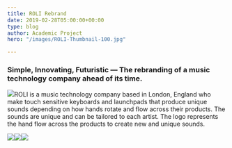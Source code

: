 ```yaml
---
title: ROLI Rebrand
date: 2019-02-28T05:00:00+00:00
type: blog
author: Academic Project
hero: "/images/ROLI-Thumbnail-100.jpg"

---
```

### Simple, Innovating, Futuristic — The rebranding of a music technology company ahead of its time.

![](/images/1920x1080.jpg)ROLI is a music technology company based in London, England who make touch sensitive keyboards and launchpads that produce unique sounds depending on how hands rotate and flow across their products. The sounds are unique and can be tailored to each artist. The logo represents the hand flow across the products to create new and unique sounds.

![](/images/Three-Stack.jpg)![](/images/1500x800.jpg)![](/images/Website-Roli.jpg)